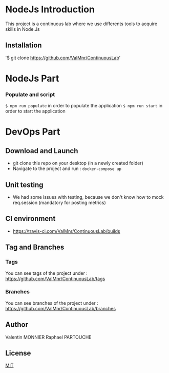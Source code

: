 # NodeJs Introduction

This project is a continuous lab where we use differents tools to acquire skills in Node.Js

## Installation

 '$ git clone https://github.com/ValMnr/ContinuousLab'


# NodeJs Part

### Populate and script

`$ npm run populate` in order to populate the application
`$ npm run start` in order to start the application

# DevOps Part


## Download  and Launch
- git clone this repo on your desktop (in a newly created folder)
- Navigate to the project and run :
`docker-compose up`

	
## Unit testing
- We had some issues with testing, because we don't know how to mock req.session (mandatory for posting metrics)

## CI environment
- https://travis-ci.com/ValMnr/ContinuousLab/builds

## Tag and Branches

### Tags

You can see tags of the project under : https://github.com/ValMnr/ContinuousLab/tags

### Branches
You can see branches of the project under : https://github.com/ValMnr/ContinuousLab/branches

## Author
Valentin MONNIER
Raphael PARTOUCHE

## License
[MIT](https://choosealicense.com/licenses/mit/)
